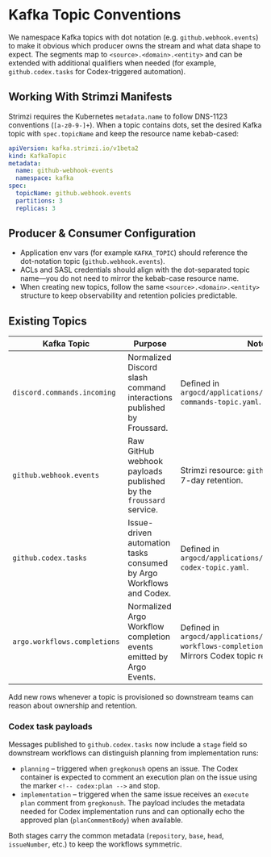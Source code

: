 # Kafka Topic Conventions

We namespace Kafka topics with dot notation (e.g. `github.webhook.events`) to make it obvious which producer owns the stream and what data shape to expect. The segments map to `<source>.<domain>.<entity>` and can be extended with additional qualifiers when needed (for example, `github.codex.tasks` for Codex-triggered automation).

## Working With Strimzi Manifests

Strimzi requires the Kubernetes `metadata.name` to follow DNS-1123 conventions (`[a-z0-9-]+`). When a topic contains dots, set the desired Kafka topic with `spec.topicName` and keep the resource name kebab-cased:

```yaml
apiVersion: kafka.strimzi.io/v1beta2
kind: KafkaTopic
metadata:
  name: github-webhook-events
  namespace: kafka
spec:
  topicName: github.webhook.events
  partitions: 3
  replicas: 3
```

## Producer & Consumer Configuration

- Application env vars (for example `KAFKA_TOPIC`) should reference the dot-notation topic (`github.webhook.events`).
- ACLs and SASL credentials should align with the dot-separated topic name—you do not need to mirror the kebab-case resource name.
- When creating new topics, follow the same `<source>.<domain>.<entity>` structure to keep observability and retention policies predictable.

## Existing Topics

| Kafka Topic | Purpose | Notes |
| ----------- | ------- | ----- |
| `discord.commands.incoming` | Normalized Discord slash command interactions published by Froussard. | Defined in `argocd/applications/froussard/discord-commands-topic.yaml`. 7-day retention. |
| `github.webhook.events` | Raw GitHub webhook payloads published by the `froussard` service. | Strimzi resource: `github-webhook-events`. 7-day retention. |
| `github.codex.tasks` | Issue-driven automation tasks consumed by Argo Workflows and Codex. | Defined in `argocd/applications/froussard/github-codex-topic.yaml`. |
| `argo.workflows.completions` | Normalized Argo Workflow completion events emitted by Argo Events. | Defined in `argocd/applications/froussard/argo-workflows-completions-topic.yaml`. Mirrors Codex topic retention (7 days). |

Add new rows whenever a topic is provisioned so downstream teams can reason about ownership and retention.

### Codex task payloads

Messages published to `github.codex.tasks` now include a `stage` field so downstream workflows can distinguish planning from implementation runs:

- `planning` – triggered when `gregkonush` opens an issue. The Codex container is expected to comment an execution plan on the issue using the marker `<!-- codex:plan -->` and stop.
- `implementation` – triggered when the same issue receives an `execute plan` comment from `gregkonush`. The payload includes the metadata needed for Codex implementation runs and can optionally echo the approved plan (`planCommentBody`) when available.

Both stages carry the common metadata (`repository`, `base`, `head`, `issueNumber`, etc.) to keep the workflows symmetric.
